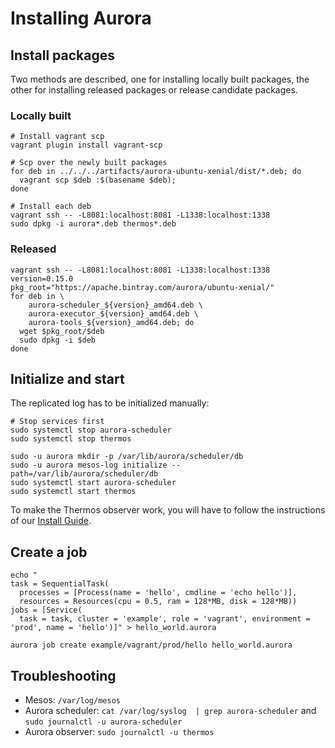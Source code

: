 # Installing Aurora

## Install packages

Two methods are described, one for installing locally built packages, the other
for installing released packages or release candidate packages.

### Locally built

    # Install vagrant scp
    vagrant plugin install vagrant-scp

    # Scp over the newly built packages
    for deb in ../../../artifacts/aurora-ubuntu-xenial/dist/*.deb; do
      vagrant scp $deb :$(basename $deb);
    done

    # Install each deb
    vagrant ssh -- -L8081:localhost:8081 -L1338:localhost:1338
    sudo dpkg -i aurora*.deb thermos*.deb

### Released

    vagrant ssh -- -L8081:localhost:8081 -L1338:localhost:1338
    version=0.15.0
    pkg_root="https://apache.bintray.com/aurora/ubuntu-xenial/"
    for deb in \
        aurora-scheduler_${version}_amd64.deb \
        aurora-executor_${version}_amd64.deb \
        aurora-tools_${version}_amd64.deb; do
      wget $pkg_root/$deb
      sudo dpkg -i $deb
    done

## Initialize and start

The replicated log has to be initialized manually:

    # Stop services first
    sudo systemctl stop aurora-scheduler
    sudo systemctl stop thermos

    sudo -u aurora mkdir -p /var/lib/aurora/scheduler/db
    sudo -u aurora mesos-log initialize --path=/var/lib/aurora/scheduler/db
    sudo systemctl start aurora-scheduler
    sudo systemctl start thermos

To make the Thermos observer work, you will have to follow the instructions of our
[Install Guide](https://github.com/apache/aurora/blob/master/docs/operations/installation.md#configuration).

## Create a job

```
echo "
task = SequentialTask(
  processes = [Process(name = 'hello', cmdline = 'echo hello')],
  resources = Resources(cpu = 0.5, ram = 128*MB, disk = 128*MB))
jobs = [Service(
  task = task, cluster = 'example', role = 'vagrant', environment = 'prod', name = 'hello')]" > hello_world.aurora

aurora job create example/vagrant/prod/hello hello_world.aurora
```
## Troubleshooting

* Mesos: `/var/log/mesos`
* Aurora scheduler: `cat /var/log/syslog  | grep aurora-scheduler` and `sudo journalctl -u aurora-scheduler`
* Aurora observer: `sudo journalctl -u thermos`
